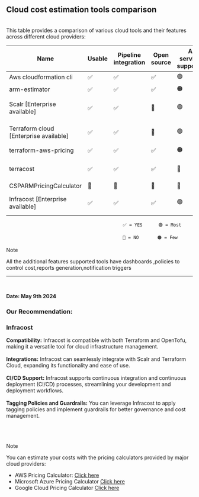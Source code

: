 ## Cloud cost estimation tools comparison

<br>
This table provides a comparison of various cloud tools and their features across different cloud providers:
</br>

| Name                                   | Usable | Pipeline integration | Open source | All services supported | Multi cloud | Cloud native solution | Additional features | Cloud             |
| -------------------------------------- | ------ | -------------------- | ----------- | ---------------------- | ----------- | --------------------- | ------------------- | ----------------- |
| Aws cloudformation cli                 | ✅     | ✅                   | ✅          | 🟢                     | 🔴          | ✅                    | 🔴                  | AWS               |
| arm-estimator                          | ✅     | ✅                   | ✅          | 🟠                     | 🔴          | 🔴                    | 🔴                  | Azure             |
| Scalr [Enterprise available]           | ✅     | ✅                   | 🔴          | 🟢                     | ✅          | 🔴                    | ✅                  | GCP , AWS , Azure |
| Terraform cloud [Enterprise available] | ✅     | ✅                   | 🔴          | 🟢                     | ✅          | 🔴                    | ✅                  | GCP , AWS , Azure |
| terraform-aws-pricing                  | ✅     | ✅                   | ✅          | 🟠                     | 🔴          | 🔴                    | 🔴                  | AWS               |
| terracost                              | ✅     | ✅                   | ✅          | 🔴                     | 🟠          | 🔴                    | 🔴                  | GCP , AWS , Azure |
| CSPARMPricingCalculator                | 🔴     | 🔴                   | 🔴          | 🔴                     | 🔴          | 🔴                    | 🔴                  | Azure             |
| Infracost [Enterprise available]       | ✅     | ✅                   | ✅          | 🟢                     | ✅          | 🔴                    | ✅                  | GCP , AWS , Azure |

                                                ✅ = YES      🟢 = Most

                                                🔴 = NO       🟠 = Few

> [!NOTE]
> All the additional features supported tools have dashboards ,policies to control cost,reports generation,notification triggers

<hr>
<br>

<b>Date: May 9th 2024</b>

### Our Recommendation:

### Infracost

<b>Compatibility:</b> Infracost is compatible with both Terraform and OpenTofu, making it a versatile tool for cloud infrastructure management.<br><br>
<b>Integrations:</b> Infracost can seamlessly integrate with Scalr and Terraform Cloud, expanding its functionality and ease of use.<br><br>
<b>CI/CD Support:</b> Infracost supports continuous integration and continuous deployment (CI/CD) processes, streamlining your development and deployment workflows.<br><br>
<b>Tagging Policies and Guardrails:</b> You can leverage Infracost to apply tagging policies and implement guardrails for better governance and cost management.<br><br>
<br><br>


> [!NOTE]
> You can estimate your costs with the pricing calculators provided by major cloud providers: <br>
> - AWS Pricing Calculator: [Click here](https://calculator.aws/)
> - Microsoft Azure Pricing Calculator [Click here](https://azure.microsoft.com/en-in/pricing/calculator/)
> - Google Cloud Pricing Calculator [Click here](https://cloud.google.com/products/calculator)
